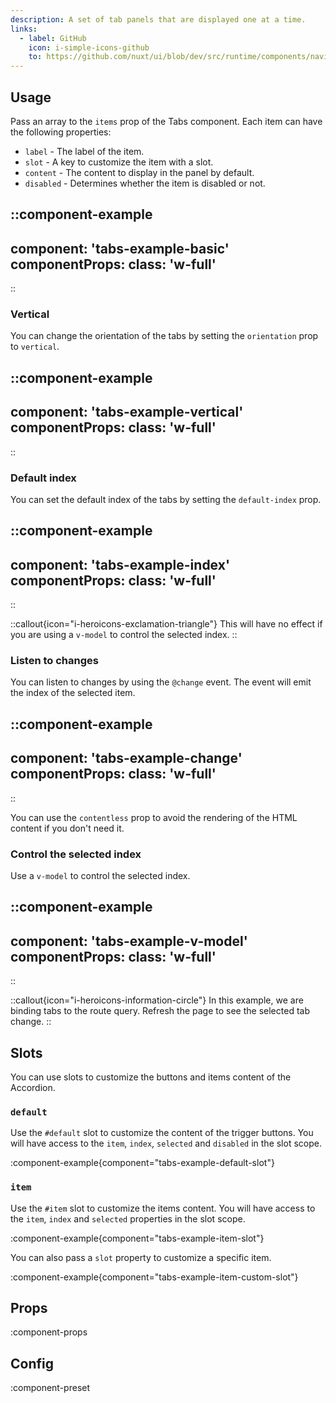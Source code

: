 ```yaml
---
description: A set of tab panels that are displayed one at a time.
links:
  - label: GitHub
    icon: i-simple-icons-github
    to: https://github.com/nuxt/ui/blob/dev/src/runtime/components/navigation/Tabs.vue
---
```


## Usage

Pass an array to the `items` prop of the Tabs component. Each item can have the following properties:

- `label` - The label of the item.
- `slot` - A key to customize the item with a slot.
- `content` - The content to display in the panel by default.
- `disabled` - Determines whether the item is disabled or not.

::component-example
---
component: 'tabs-example-basic'
componentProps:
  class: 'w-full'
---
::

### Vertical

You can change the orientation of the tabs by setting the `orientation` prop to `vertical`.

::component-example
---
component: 'tabs-example-vertical'
componentProps:
  class: 'w-full'
---
::

### Default index

You can set the default index of the tabs by setting the `default-index` prop.

::component-example
---
component: 'tabs-example-index'
componentProps:
  class: 'w-full'
---
::

::callout{icon="i-heroicons-exclamation-triangle"}
  This will have no effect if you are using a `v-model` to control the selected index.
::

### Listen to changes

You can listen to changes by using the `@change` event. The event will emit the index of the selected item.

::component-example
---
component: 'tabs-example-change'
componentProps:
  class: 'w-full'
---
::

You can use the `contentless` prop to avoid the rendering of the HTML content if you don't need it.

### Control the selected index

Use a `v-model` to control the selected index.

::component-example
---
component: 'tabs-example-v-model'
componentProps:
  class: 'w-full'
---
::

::callout{icon="i-heroicons-information-circle"}
In this example, we are binding tabs to the route query. Refresh the page to see the selected tab change.
::

## Slots

You can use slots to customize the buttons and items content of the Accordion.

### `default`

Use the `#default` slot to customize the content of the trigger buttons. You will have access to the `item`, `index`, `selected` and `disabled` in the slot scope.

:component-example{component="tabs-example-default-slot"}

### `item`

Use the `#item` slot to customize the items content. You will have access to the `item`, `index` and `selected` properties in the slot scope.

:component-example{component="tabs-example-item-slot"}

You can also pass a `slot` property to customize a specific item.

:component-example{component="tabs-example-item-custom-slot"}

## Props

:component-props

## Config

:component-preset
